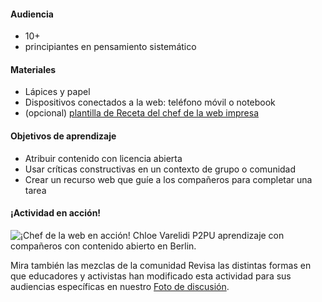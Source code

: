 #### Audiencia

* 10+
* principiantes en pensamiento sistemático

#### Materiales

* Lápices y papel
* Dispositivos conectados a la web: teléfono móvil o notebook
* (opcional) [plantilla de Receta del chef de la web impresa](https://michelle.makes.org/thimble/OTg5MDY5NTY4/web-chef-recipe)

#### Objetivos de aprendizaje

* Atribuir contenido con licencia abierta
* Usar críticas constructivas en un contexto de grupo o comunidad
* Crear un recurso web que guíe a los compañeros para completar una tarea

#### ¡Actividad en acción!

![¡Chef de la web en acción!](http://mozilla.github.io/webmaker-curriculum/images/chef-in-action.jpg)
Chloe Varelidi
P2PU aprendizaje con compañeros con contenido abierto en Berlin.

Mira también las mezclas de la comunidad
Revisa las distintas formas en que educadores y activistas han modificado esta actividad para sus audiencias específicas en nuestro [Foto de discusión](http://discourse.webmaker.org/t/testing-2-writing-the-web/1195/3). 